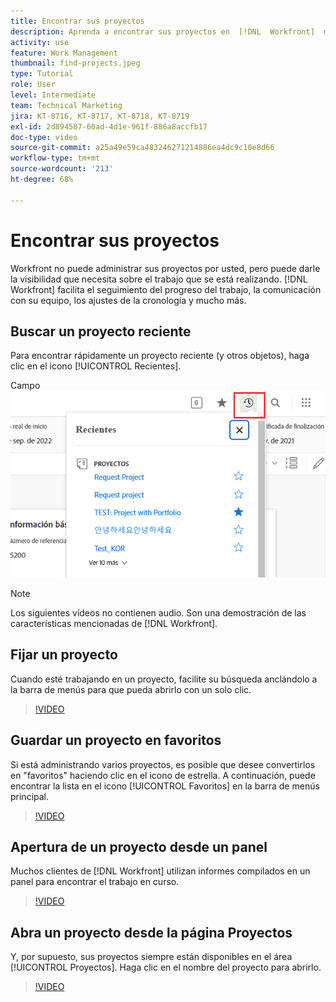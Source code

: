```yaml
---
title: Encontrar sus proyectos
description: Aprenda a encontrar sus proyectos en  [!DNL  Workfront]  mediante pines, favoritos, paneles y la página [!UICONTROL Proyectos].
activity: use
feature: Work Management
thumbnail: find-projects.jpeg
type: Tutorial
role: User
level: Intermediate
team: Technical Marketing
jira: KT-8716, KT-8717, KT-8718, KT-8719
exl-id: 2d894587-60ad-4d1e-961f-886a8accfb17
doc-type: video
source-git-commit: a25a49e59ca483246271214886ea4dc9c10e8d66
workflow-type: tm+mt
source-wordcount: '213'
ht-degree: 68%

---
```


# Encontrar sus proyectos

Workfront no puede administrar sus proyectos por usted, pero puede darle la visibilidad que necesita sobre el trabajo que se está realizando. [!DNL Workfront] facilita el seguimiento del progreso del trabajo, la comunicación con su equipo, los ajustes de la cronología y mucho más.

<!---
In this section, you will learn how to:

Find your projects in [!DNL Workfront]
Make your project visible to stakeholders
Find project communications
Use [!DNL Workfront] features when reviewing the task list to monitor project progress
--->

## Buscar un proyecto reciente

Para encontrar rápidamente un proyecto reciente (y otros objetos), haga clic en el icono [!UICONTROL Recientes].

Campo ![[!UICONTROL Estado] expandido en el encabezado del proyecto](assets/recents.png)

>[!NOTE]
>
>Los siguientes vídeos no contienen audio. Son una demostración de las características mencionadas de [!DNL Workfront].

## Fijar un proyecto

Cuando esté trabajando en un proyecto, facilite su búsqueda anclándolo a la barra de menús para que pueda abrirlo con un solo clic.

>[!VIDEO](https://video.tv.adobe.com/v/335038/?quality=12&learn=on)

## Guardar un proyecto en favoritos

Si está administrando varios proyectos, es posible que desee convertirlos en &quot;favoritos&quot; haciendo clic en el icono de estrella. A continuación, puede encontrar la lista en el icono [!UICONTROL Favoritos] en la barra de menús principal.

>[!VIDEO](https://video.tv.adobe.com/v/335039/?quality=12&learn=on)


## Apertura de un proyecto desde un panel

Muchos clientes de [!DNL Workfront] utilizan informes compilados en un panel para encontrar el trabajo en curso.

>[!VIDEO](https://video.tv.adobe.com/v/335041/?quality=12&learn=on)


## Abra un proyecto desde la página Proyectos

Y, por supuesto, sus proyectos siempre están disponibles en el área [!UICONTROL Proyectos]. Haga clic en el nombre del proyecto para abrirlo.

>[!VIDEO](https://video.tv.adobe.com/v/335040/?quality=12&learn=on)
